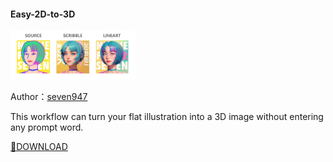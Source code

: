 #### Easy-2D-to-3D

<p align="left">
  <img src="./easy-2d-to-3d-v1.webp" width="200">
</p>

Author：[seven947](https://www.xiaohongshu.com/user/profile/607e4be40000000001004cf7)

This workflow can turn your flat illustration into a 3D image without entering any prompt word.

[🔗DOWNLOAD](./easy-2d-to-3d-v1.json)